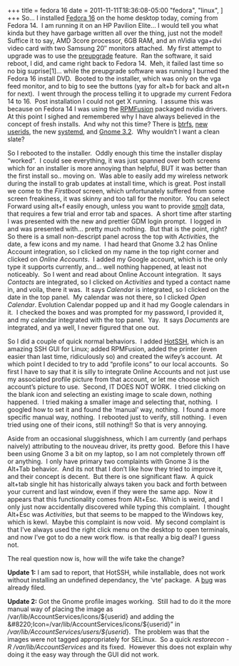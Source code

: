 +++
title = fedora 16
date = 2011-11-11T18:36:08-05:00
  "fedora",
  "linux",
]
+++
So&#8230; I installed [Fedora 16](http://get.fedoraproject.org/ "Get Fedora") on the home desktop today, coming from Fedora 14.  I am running it on an HP Pavilion Elite&#8230; I would tell you what kinda but they have garbage written all over the thing, just not the model!  Suffice it to say, AMD 3core processor, 6GB RAM, and an nVidia vga+dvi video card with two Samsung 20&#8243; monitors attached.  My first attempt to upgrade was to use the [preupgrade](http://fedoraproject.org/wiki/How_to_use_PreUpgrade "How to use PreUpgrade in Fedora") feature.  Ran the software, it said reboot, I did, and came right back to Fedora 14.  Meh, it failed last time so no big suprise[1]&#8230; while the preupgrade software was running I burned the Fedora 16 install DVD.  Booted to the installer, which was only on the vga feed monitor, and to big to see the buttons (yay for alt+b for back and alt+n for next).  I went through the process telling it to upgrade my current Fedora 14 to 16.  Post installation I could not get X running.  I assume this was because on Fedora 14 I was using the [RPMFusion](http://rpmfusion.org "RPMFusion") packaged nvidia drivers.  At this point I sighed and remembered why I have always believed in the concept of fresh installs.  And why not this time? There is [btrfs](http://en.wikipedia.org/wiki/Btrfs "btrfs"), [new userids](http://fedoraproject.org/wiki/Features/1000SystemAccounts "1000 System Accounts"), the new [systemd](http://freedesktop.org/wiki/Software/systemd "systemd"), and [Gnome 3.2](http://library.gnome.org/misc/release-notes/3.2/ "Gnome 3.2").  Why wouldn&#8217;t I want a clean slate?

So I rebooted to the installer.  Oddly enough this time the installer display &#8220;worked&#8221;.  I could see everything, it was just spanned over both screens which for an installer is more annoying than helpful, BUT it was better than the first install so.. moving on.  Was able to easily add my wireless network during the install to grab updates at install time, which is great. Post install we come to the _Firstboot_ screen, which unfortunately suffered from some screen freakiness, it was skinny and too tall for the monitor.  You can select Forward using alt+f easily enough, unless you want to provide [smolt](http://smolt.fedoraproject.org/ "smolt") data, that requires a few trial and error tab and spaces.  A short time after starting I was presented with the new and prettier GDM login prompt.  I logged in and was presented with&#8230; pretty much nothing.  But that is the point, right?  So there is a small non-descript panel across the top with _Activities_, the date, a few icons and my name.  I had heard that Gnome 3.2 has Online Account integration, so I clicked on my name in the top right corner and clicked on _Online Accounts_.  I added my Google account, which is the only type it supports currently, and&#8230; well nothing happened, at least not noticeably.  So I went and read about Online Account integration.  It says _Contacts_ are integrated, so I clicked on _Activities_ and typed a contact name in, and voila, there it was.  It says _Calendar_ is integrated, so I clicked on the date in the top panel.  My calendar was not there, so I clicked _Open Calendar_. Evolution Calendar popped up and it had my Google calendars in it.  I checked the boxes and was prompted for my password, I provided it, and my calendar integrated with the top panel.  Yay.  It says _Documents_ are integrated, and ya well, I never figured that one out.

So I did a couple of quick normal behaviors.  I added [HotSSH](http://projects.gnome.org/hotssh//index.html "HotSSH"), which is an amazing SSH GUI for Linux; added RPMFusion, added the printer (even easier than last time, ridiculously so) and created the wifey&#8217;s account.  At which point I decided to try to add &#8220;profile icons&#8221; to our local accounts.  So first I have to say that it is silly to integrate Online Accounts and not just use my associated profile picture from that account, or let me choose which account&#8217;s picture to use.  Second, IT DOES NOT WORK.  I tried clicking on the blank icon and selecting an existing image to scale down, nothing happened.  I tried making a smaller image and selecting that, nothing.  I googled how to set it and found the &#8216;manual&#8217; way, nothing.  I found a more specific manual way, nothing.  I rebooted just to verify, still nothing.  I even tried using one of their icons, still nothing!! So that is very annoying.

Aside from an occasional sluggishness, which I am currently (and perhaps naively) attributing to the nouveau driver, its pretty good.  Before this I have been using Gnome 3 a bit on my laptop, so I am not completely thrown off or anything.  I only have primary two complaints with Gnome 3 is the Alt+Tab behavior.  And its not that I don&#8217;t like how they tried to improve it, and their concept is decent.  But there is one significant flaw.  A quick alt+tab single hit has historically always taken you back and forth between your current and last window, even if they were the same app.  Now it appears that this functionality comes from Alt+Esc.  Which is weird, and I only just now accidentally discovered while typing this complaint.  I thought Alt+Esc was _Activities_, but that seems to be mapped to the Windows key, which is kewl.  Maybe this complaint is now void.  My second complaint is that I&#8217;ve always used the right click menu on the desktop to open terminals, and now I&#8217;ve got to do a new work flow.  is that really a big deal? I guess not.

The real question now is, how will the wife take the change?

**Update 1:** I am sad to report, that HotSSH, while installable, does not work without installing an undefined dependancy, the &#8216;vte&#8217; package.  A [bug](https://bugzilla.redhat.com/show_bug.cgi?id=654534 "Bug 654534 - requires vte") was already filed.

**Update 2:** Got the Gnome profile images working.  Still had to do it the more manual way of placing the image as /var/lib/AccountServices/icons/${userid} and adding the &#8220;Icon=/var/lib/AccountServices/icons/${userid}&#8221; in _/var/lib/AccountServices/users/${userid_}.  The problem was that the images were not tagged appropriately for SELinux.  So a quick _restorecon -R /var/lib/AccountServices_ and its fixed.  However this does not explain why doing it the easy way through the GUI did not work.
